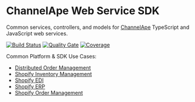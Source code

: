 # ChannelApe Web Service SDK

Common services, controllers, and models for [ChannelApe](https://www.channelape.com/) TypeScript and JavaScript web services.

[![Build Status](https://travis-ci.org/ChannelApe/channelape-typescript-web-service-sdk.svg?branch=master)](https://travis-ci.org/ChannelApe/channelape-typescript-web-service-sdk)  [![Quality Gate](https://sonarcloud.io/api/project_badges/measure?project=channelape-typescript-web-service-sdk&metric=alert_status)](https://sonarcloud.io/dashboard?id=channelape-typescript-web-service-sdk) [![Coverage](https://sonarcloud.io/api/project_badges/measure?project=channelape-typescript-web-service-sdk&metric=coverage)](https://sonarcloud.io/dashboard?id=channelape-typescript-web-service-sdk)


Common Platform & SDK Use Cases:
* [Distributed Order Management](https://www.channelape.com/solutions/distributed-order-management/)
* [Shopify Inventory Management](https://www.channelape.com/solutions/shopify-inventory-management/)
* [Shopify EDI](https://www.channelape.com/solutions/shopify-plus-edi-integration/)
* [Shopify ERP](https://www.channelape.com/solutions/shopify-plus-erp-integration/)
* [Shopify Order Management](https://www.channelape.com/solutions/shopify-plus-order-management/)